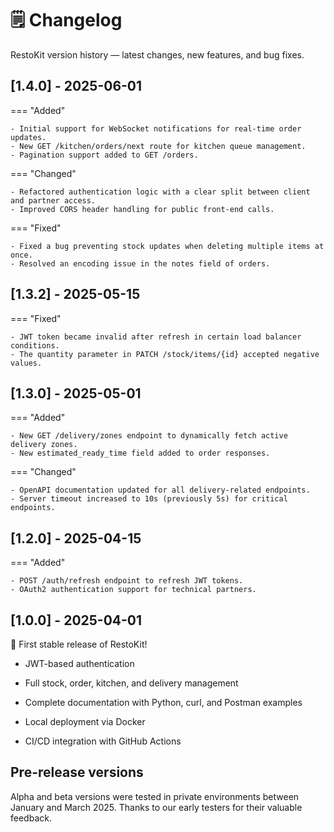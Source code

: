 # 🗒️ Changelog

RestoKit version history — latest changes, new features, and bug fixes.

## [1.4.0] - 2025-06-01

=== "Added"

    - Initial support for WebSocket notifications for real-time order updates.
    - New GET /kitchen/orders/next route for kitchen queue management.
    - Pagination support added to GET /orders.

=== "Changed"

    - Refactored authentication logic with a clear split between client and partner access.
    - Improved CORS header handling for public front-end calls.

=== "Fixed"

    - Fixed a bug preventing stock updates when deleting multiple items at once.
    - Resolved an encoding issue in the notes field of orders.

## [1.3.2] - 2025-05-15

=== "Fixed"

    - JWT token became invalid after refresh in certain load balancer conditions.
    - The quantity parameter in PATCH /stock/items/{id} accepted negative values.

## [1.3.0] - 2025-05-01

=== "Added"

    - New GET /delivery/zones endpoint to dynamically fetch active delivery zones.
    - New estimated_ready_time field added to order responses.

=== "Changed"

    - OpenAPI documentation updated for all delivery-related endpoints.
    - Server timeout increased to 10s (previously 5s) for critical endpoints.

## [1.2.0] - 2025-04-15

=== "Added"

    - POST /auth/refresh endpoint to refresh JWT tokens.
    - OAuth2 authentication support for technical partners.

## [1.0.0] - 2025-04-01

🎉 First stable release of RestoKit!

- JWT-based authentication

- Full stock, order, kitchen, and delivery management

- Complete documentation with Python, curl, and Postman examples

- Local deployment via Docker

- CI/CD integration with GitHub Actions

## Pre-release versions

Alpha and beta versions were tested in private environments between January and March 2025.
Thanks to our early testers for their valuable feedback.
